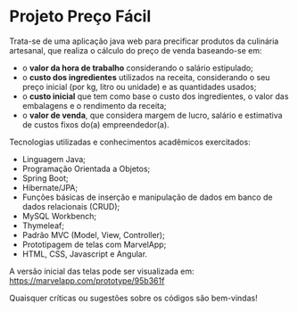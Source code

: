 <h1>Projeto <b>Preço Fácil</b></h1>

Trata-se de uma aplicação java web para precificar produtos da culinária artesanal, que realiza o cálculo do preço de venda baseando-se em:<br>
- o <b>valor da hora de trabalho</b> considerando o salário estipulado;<br>
- o <b>custo dos ingredientes</b> utilizados na receita, considerando o seu preço inicial (por kg, litro ou unidade) e as quantidades usados;<br>
- o <b>custo inicial</b> que tem como base o custo dos ingredientes, o valor das embalagens e o rendimento da receita;<br>
- o <b>valor de venda</b>, que considera margem de lucro, salário e estimativa de custos fixos do(a) empreendedor(a).<br>

Tecnologias utilizadas e conhecimentos acadêmicos exercitados:<br>
- Linguagem Java;<br>
- Programação Orientada a Objetos;<br>
- Spring Boot;<br>
- Hibernate/JPA;<br>
- Funções básicas de inserção e manipulação de dados em banco de dados relacionais (CRUD);<br>
- MySQL Workbench;<br>
- Thymeleaf; <br>
- Padrão MVC (Model, View, Controller);<br>
- Prototipagem de telas com MarvelApp;<br>
- HTML, CSS, Javascript e Angular.<br>

A versão inicial das telas pode ser visualizada em: https://marvelapp.com/prototype/95b361f  

Quaisquer críticas ou sugestões sobre os códigos são bem-vindas!
